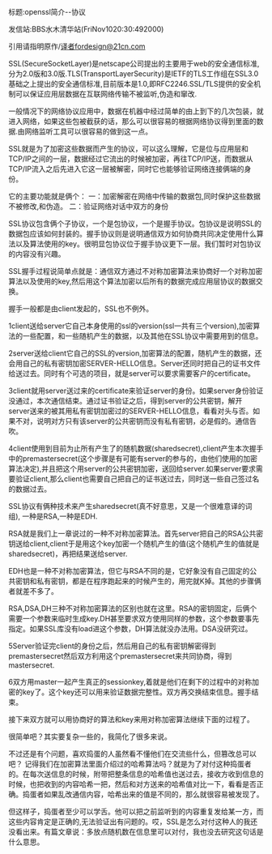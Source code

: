 标题:openssl简介--协议

发信站:BBS水木清华站(FriNov1020:30:492000)

引用请指明原作/译者fordesign@21cn.com


SSL(SecureSocketLayer)是netscape公司提出的主要用于web的安全通信标准,分为2.0版和3.0版.TLS(TransportLayerSecurity)是IETF的TLS工作组在SSL3.0基础之上提出的安全通信标准,目前版本是1.0,即RFC2246.SSL/TLS提供的安全机制可以保证应用层数据在互联网络传输不被监听,伪造和窜改.

一般情况下的网络协议应用中，数据在机器中经过简单的由上到下的几次包装，就进入网络，如果这些包被截获的话，那么可以很容易的根据网络协议得到里面的数据.由网络监听工具可以很容易的做到这一点。

SSL就是为了加密这些数据而产生的协议，可以这么理解，它是位与应用层和TCP/IP之间的一层，数据经过它流出的时候被加密，再往TCP/IP送，而数据从TCP/IP流入之后先进入它这一层被解密，同时它也能够验证网络连接俩端的身份。


它的主要功能就是俩个：
一：加密解密在网络中传输的数据包,同时保护这些数据不被修改,和伪造。
二：验证网络对话中双方的身份

SSL协议包含俩个子协议，一个是包协议，一个是握手协议。包协议是说明SSL的数据包应该如何封装的。握手协议则是说明通信双方如何协商共同决定使用什么算法以及算法使用的key。很明显包协议位于握手协议更下一层。我们暂时对包协议的内容没有兴趣。

SSL握手过程说简单点就是：通信双方通过不对称加密算法来协商好一个对称加密算法以及使用的key,然后用这个算法加密以后所有的数据完成应用层协议的数据交换。


握手一般都是由client发起的，SSL也不例外。

1client送给server它自己本身使用的ssl的version(ssl一共有三个version),加密算法的一些配置，和一些随机产生的数据，以及其他在SSL协议中需要用到的信息。

2server送给client它自己的SSL的version,加密算法的配置，随机产生的数据，还会用自己的私有密钥加密SERVER-HELLO信息。Server还同时把自己的证书文件给送过去。同时有个可选的项目，就是server可以要求需要客户的certificate。

3client就用server送过来的certificate来验证server的身份。如果server身份验证没通过，本次通信结束。通过证书验证之后，得到server的公共密钥，解开server送来的被其用私有密钥加密过的SERVER-HELLO信息，看看对头与否。如果不对，说明对方只有该server的公共密钥而没有私有密钥，必是假的。通信告吹。

4client使用到目前为止所有产生了的随机数据(sharedsecret),client产生本次握手中的premastersecret(这个步骤是有可能有server的参与的，由他们使用的加密算法决定),并且把这个用server的公共密钥加密，送回给server.如果server要求需要验证client,那么client也需要自己把自己的证书送过去，同时送一些自己签过名的数据过去。

SSL协议有俩种技术来产生sharedsecret(真不好意思，又是一个很难意译的词组),
一种是RSA,一种是EDH.

RSA就是我们上一章说过的一种不对称加密算法。首先server把自己的RSA公共密钥送给client,client于是用这个key加密一个随机产生的值(这个随机产生的值就是sharedsecret)，再把结果送给server.

EDH也是一种不对称加密算法，但它与RSA不同的是，它好象没有自己固定的公共密钥和私有密钥，都是在程序跑起来的时候产生的，用完就K掉。其他的步骤俩者就差不多了。

RSA,DSA,DH三种不对称加密算法的区别也就在这里。RSA的密钥固定，后俩个需要一个参数来临时生成key.DH甚至要求双方使用同样的参数，这个参数要事先指定。如果SSL库没有load进这个参数，DH算法就没办法用。DSA没研究过。

5Server验证完client的身份之后，然后用自己的私有密钥解密得到premastersecret然后双方利用这个premastersecret来共同协商，得到mastersecret.

6双方用master一起产生真正的sessionkey,着就是他们在剩下的过程中的对称加密的key了。这个key还可以用来验证数据完整性。双方再交换结束信息。握手结束。

接下来双方就可以用协商好的算法和key来用对称加密算法继续下面的过程了。

很简单吧？其实要复杂一些的，我简化了很多来说。

不过还是有个问题，喜欢捣蛋的人虽然看不懂他们在交流些什么，但篡改总可以吧？
记得我们在加密算法里面介绍过的哈希算法吗？就是为了对付这种捣蛋者的。在每次送信息的时候，附带把整条信息的哈希值也送过去，接收方收到信息的时候，也把收到的内容哈希一把，然后和对方送来的哈希值对比一下，看看是否正确。捣蛋者如果乱改通信内容，哈希出来的值是不同的，那么就很容易被发现了。


但这样子，捣蛋者至少可以学舌。他可以把之前监听到的内容重复发给某一方，而这些内容肯定是正确的,无法验证出有问题的。哎，SSL是怎么对付这种人的我还没看出来。有篇文章说：多放点随机数在信息里可以对付，我也没去研究这句话是什么意思。

 

